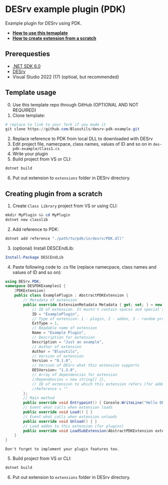 # DESrv example plugin (PDK)
Example plugin for DESrv using PDK.

* [**How to use this temaplate**](#creating-plugin-from-a-scratch)
* [**How to create extension from a scratch**](#template-usage)

## Prerequesties

* [.NET SDK 6.0](https://dotnet.microsoft.com/en-us/download)
* [DESrv](https://github.com/Blusutils/DESrv/releases/latest)
* Visual Studio 2022 (17) (optioal, but recommended)

## Template usage
0. Use this template repo through GitHub (OPTIONAL AND NOT REQUIRED)
1. Clone template:
```powershell
# replace to link to your fork if you made it
git clone https://github.com/Blusutils/desrv-pdk-example.git
```
2. Replace reference to PDK from local DLL to downloaded with DESrv
3. Edit project file, namecpace, class names, values of ID and so on in `des-pdk-example/Class1.cs`
4. Write your plugin
5. Build project from VS or CLI:
```powershell
dotnet build
```
6. Put out extension to `extensions` folder in DESrv directory.

## Creating plugin from a scratch

1. Create `Class Library` project from VS or using CLI:
```powershell
mkdir MyPlugin && cd MyPlugin
dotnet new classlib
```

2. Add reference to PDK:
```powershell
dotnet add reference "./path/to/pdk/in/desrv/PDK.dll"
```

3. (optional) Install DESCEndLib:
```powershell
Install-Package DESCEndLib
```

4. Paste following code to .cs file (replace namecpace, class names and values of ID and so on):
```csharp
using DESrv.PDK;
namespace DESPDKExamples1 {
    [PDKExtension]
    public class ExamplePlugin : AbstractPDKExtension {
        // Metadata of extension
        public override ExtensionMetadata Metadata { get; set; } = new ExtensionMetadata() {
            // ID of extension. It mustn't contain spaces and special symbols (for example dots)
            ID = "ExamplePlugin",
            // Type of extension: 1 - plugin, 2 - addon, 3 - random provider
            ExtType = 1,
            // Readable name of extension
            Name = "Example Plugin",
            // Description for extension
            Description = "Just an example",
            // Author of extension
            Author = "Blusutils",
            // Version of extension
            Version = "0.1.0",
            // Version of DESrv what this extension supports
            DESVersion= "1.3.0",
            // Array of dependencies for extension
            //Dependencies = new string[] {},
            // ID of extension to which this extension refers (for addons)
            //Reference = ""
        };
        // Main method
        public override void Entrypoint() { Console.WriteLine("Hello DESrv!"); }
        // Event what calls when extension loads
        public override void Load() { }
        // Event what calls when extension unloads
        public override void Unload() { }
        // Load addon to this extension (for plugins)
        public override void LoadSubExtension(AbstractPDKExtension extension) { extension.Load(); }
    }
}
```

    Don't forget to implement your plugin features too.

5. Build project from VS or CLI:
```powershell
dotnet build
```

6. Put out extension to `extensions` folder in DESrv directory.
